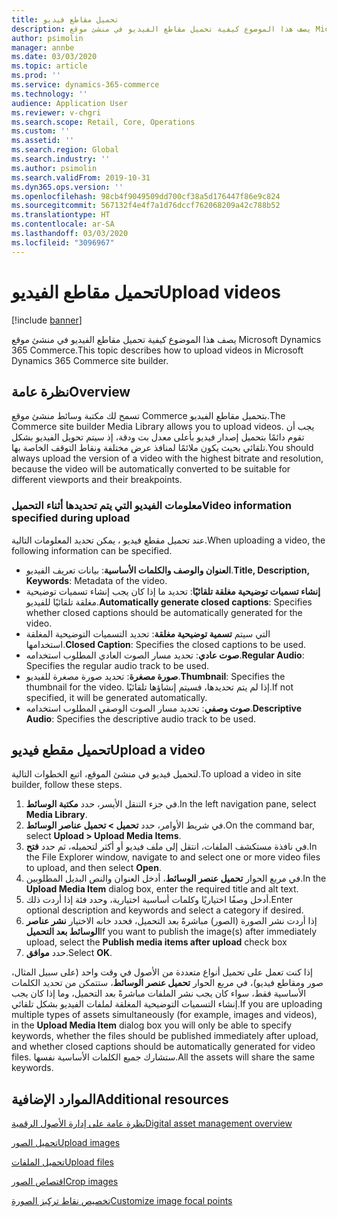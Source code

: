 ```yaml
---
title: تحميل مقاطع فيديو
description: يصف هذا الموضوع كيفية تحميل مقاطع الفيديو في منشئ موقع Microsoft Dynamics 365 Commerce.
author: psimolin
manager: annbe
ms.date: 03/03/2020
ms.topic: article
ms.prod: ''
ms.service: dynamics-365-commerce
ms.technology: ''
audience: Application User
ms.reviewer: v-chgri
ms.search.scope: Retail, Core, Operations
ms.custom: ''
ms.assetid: ''
ms.search.region: Global
ms.search.industry: ''
ms.author: psimolin
ms.search.validFrom: 2019-10-31
ms.dyn365.ops.version: ''
ms.openlocfilehash: 98cb4f9049509dd700cf38a5d176447f86e9c824
ms.sourcegitcommit: 567132f4e4f7a1d76dccf762068209a42c788b52
ms.translationtype: HT
ms.contentlocale: ar-SA
ms.lasthandoff: 03/03/2020
ms.locfileid: "3096967"
---
```

# <a name="upload-videos"></a><span data-ttu-id="3f3bd-103">تحميل مقاطع الفيديو</span><span class="sxs-lookup"><span data-stu-id="3f3bd-103">Upload videos</span></span>

[!include [banner](includes/banner.md)]

<span data-ttu-id="3f3bd-104">يصف هذا الموضوع كيفية تحميل مقاطع الفيديو في منشئ موقع Microsoft Dynamics 365 Commerce.</span><span class="sxs-lookup"><span data-stu-id="3f3bd-104">This topic describes how to upload videos in Microsoft Dynamics 365 Commerce site builder.</span></span>

## <a name="overview"></a><span data-ttu-id="3f3bd-105">نظرة عامة</span><span class="sxs-lookup"><span data-stu-id="3f3bd-105">Overview</span></span>

<span data-ttu-id="3f3bd-106">تسمح لك مكتبة وسائط منشئ موقع Commerce بتحميل مقاطع الفيديو.</span><span class="sxs-lookup"><span data-stu-id="3f3bd-106">The Commerce site builder Media Library allows you to upload videos.</span></span> <span data-ttu-id="3f3bd-107">يجب أن تقوم دائمًا بتحميل إصدار فيديو بأعلى معدل بت ودقة، إذ سيتم تحويل الفيديو بشكل تلقائي بحيث يكون ملائمًا لمنافذ عرض مختلفة ونقاط التوقف الخاصة بها.</span><span class="sxs-lookup"><span data-stu-id="3f3bd-107">You should always upload the version of a video with the highest bitrate and resolution, because the video will be automatically converted to be suitable for different viewports and their breakpoints.</span></span>

### <a name="video-information-specified-during-upload"></a><span data-ttu-id="3f3bd-108">معلومات الفيديو التي يتم تحديدها أثناء التحميل</span><span class="sxs-lookup"><span data-stu-id="3f3bd-108">Video information specified during upload</span></span>

<span data-ttu-id="3f3bd-109">عند تحميل مقطع فيديو ، يمكن تحديد المعلومات التالية.</span><span class="sxs-lookup"><span data-stu-id="3f3bd-109">When uploading a video, the following information can be specified.</span></span>

- <span data-ttu-id="3f3bd-110">**العنوان والوصف والكلمات الأساسية**: بيانات تعريف الفيديو.</span><span class="sxs-lookup"><span data-stu-id="3f3bd-110">**Title, Description, Keywords**: Metadata of the video.</span></span>
- <span data-ttu-id="3f3bd-111">**إنشاء تسميات توضيحية مغلقة تلقائيًا**: تحديد ما إذا كان يجب إنشاء تسميات توضيحية مغلقة تلقائيًا للفيديو.</span><span class="sxs-lookup"><span data-stu-id="3f3bd-111">**Automatically generate closed captions**: Specifies whether closed captions should be automatically generated for the video.</span></span>
- <span data-ttu-id="3f3bd-112">**تسمية توضيحية مغلقة**: تحديد التسميات التوضيحية المغلقة‏‎ التي سيتم استخدامها.</span><span class="sxs-lookup"><span data-stu-id="3f3bd-112">**Closed Caption**: Specifies the closed captions to be used.</span></span>
- <span data-ttu-id="3f3bd-113">**صوت عادي**: تحديد مسار الصوت العادي المطلوب استخدامه.</span><span class="sxs-lookup"><span data-stu-id="3f3bd-113">**Regular Audio**: Specifies the regular audio track to be used.</span></span>
- <span data-ttu-id="3f3bd-114">**صورة مصغرة**: تحديد صورة مصغرة للفيديو.</span><span class="sxs-lookup"><span data-stu-id="3f3bd-114">**Thumbnail**: Specifies the thumbnail for the video.</span></span> <span data-ttu-id="3f3bd-115">إذا لم يتم تحديدها، فسيتم إنشاؤها تلقائيًا.</span><span class="sxs-lookup"><span data-stu-id="3f3bd-115">If not specified, it will be generated automatically.</span></span>
- <span data-ttu-id="3f3bd-116">**صوت وصفي**: تحديد مسار الصوت الوصفي المطلوب استخدامه.</span><span class="sxs-lookup"><span data-stu-id="3f3bd-116">**Descriptive Audio**: Specifies the descriptive audio track to be used.</span></span>

## <a name="upload-a-video"></a><span data-ttu-id="3f3bd-117">تحميل مقطع فيديو</span><span class="sxs-lookup"><span data-stu-id="3f3bd-117">Upload a video</span></span>

<span data-ttu-id="3f3bd-118">لتحميل فيديو في منشئ الموقع، اتبع الخطوات التالية.</span><span class="sxs-lookup"><span data-stu-id="3f3bd-118">To upload a video in site builder, follow these steps.</span></span>

1. <span data-ttu-id="3f3bd-119">في جزء التنقل الأيسر، حدد **مكتبة الوسائط**.</span><span class="sxs-lookup"><span data-stu-id="3f3bd-119">In the left navigation pane, select **Media Library**.</span></span>
1. <span data-ttu-id="3f3bd-120">في شريط الأوامر، حدد **تحميل \> تحميل عناصر الوسائط**.</span><span class="sxs-lookup"><span data-stu-id="3f3bd-120">On the command bar, select **Upload \> Upload Media Items**.</span></span>
1. <span data-ttu-id="3f3bd-121">في نافذة مستكشف الملفات، انتقل إلى ملف فيديو أو أكثر لتحميله، ثم حدد **فتح**.</span><span class="sxs-lookup"><span data-stu-id="3f3bd-121">In the File Explorer window, navigate to and select one or more video files to upload, and then select **Open**.</span></span>
1. <span data-ttu-id="3f3bd-122">في مربع الحوار **تحميل عنصر الوسائط**، أدخل العنوان والنص البديل المطلوبين.</span><span class="sxs-lookup"><span data-stu-id="3f3bd-122">In the **Upload Media Item** dialog box, enter the required title and alt text.</span></span>
1. <span data-ttu-id="3f3bd-123">أدخل وصفًا اختياريًا وكلمات أساسية اختيارية، وحدد فئة إذا أردت ذلك.</span><span class="sxs-lookup"><span data-stu-id="3f3bd-123">Enter optional description and keywords and select a category if desired.</span></span> 
1. <span data-ttu-id="3f3bd-124">إذا أردت نشر الصورة (الصور) مباشرةً بعد التحميل، فحدد خانه الاختيار **نشر عناصر الوسائط بعد التحميل**</span><span class="sxs-lookup"><span data-stu-id="3f3bd-124">If you want to publish the image(s) after immediately upload, select the **Publish media items after upload** check box</span></span>
1. <span data-ttu-id="3f3bd-125">حدد **موافق**.</span><span class="sxs-lookup"><span data-stu-id="3f3bd-125">Select **OK**.</span></span>

<span data-ttu-id="3f3bd-126">إذا كنت تعمل على تحميل أنواع متعددة من الأصول في وقت واحد (على سبيل المثال، صور ومقاطع فيديو)، في مربع الحوار **تحميل عنصر الوسائط**، ستتمكن من تحديد الكلمات الأساسية فقط، سواء كان يجب نشر الملفات مباشرةً بعد التحميل، وما إذا كان يجب إنشاء التسميات التوضيحية المغلقة لملفات الفيديو بشكل تلقائي.</span><span class="sxs-lookup"><span data-stu-id="3f3bd-126">If you are uploading multiple types of assets simultaneously (for example, images and videos), in the **Upload Media Item** dialog box you will only be able to specify keywords, whether the files should be published immediately after upload, and whether closed captions should be automatically generated for video files.</span></span> <span data-ttu-id="3f3bd-127">ستشارك جميع الكلمات الأساسية نفسها.</span><span class="sxs-lookup"><span data-stu-id="3f3bd-127">All the assets will share the same keywords.</span></span>

## <a name="additional-resources"></a><span data-ttu-id="3f3bd-128">الموارد الإضافية</span><span class="sxs-lookup"><span data-stu-id="3f3bd-128">Additional resources</span></span>

[<span data-ttu-id="3f3bd-129">نظرة عامة على إدارة الأصول الرقمية</span><span class="sxs-lookup"><span data-stu-id="3f3bd-129">Digital asset management overview</span></span>](dam-overview.md)

[<span data-ttu-id="3f3bd-130">تحميل الصور</span><span class="sxs-lookup"><span data-stu-id="3f3bd-130">Upload images</span></span>](dam-upload-images.md)

[<span data-ttu-id="3f3bd-131">تحميل الملفات</span><span class="sxs-lookup"><span data-stu-id="3f3bd-131">Upload files</span></span>](dam-upload-files.md)

[<span data-ttu-id="3f3bd-132">اقتصاص الصور</span><span class="sxs-lookup"><span data-stu-id="3f3bd-132">Crop images</span></span>](dam-crop-images.md)

[<span data-ttu-id="3f3bd-133">تخصيص نقاط تركيز الصورة</span><span class="sxs-lookup"><span data-stu-id="3f3bd-133">Customize image focal points</span></span>](dam-custom-focal-point.md)

